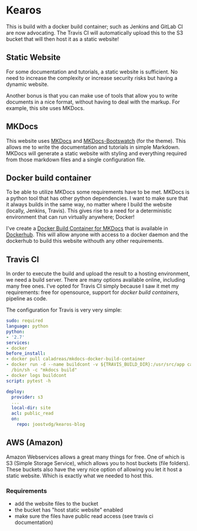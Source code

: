 # Kearos
This is build with a docker build container; such as Jenkins and GitLab CI are now advocating.
The Travis CI will automatically upload this to the S3 bucket that will then host it as a static website!

## Static Website
For some documentation and tutorials, a static website is sufficient.
No need to increase the complexity or increase security risks but having a dynamic website.

Another bonus is that you can make use of tools that allow you to write documents in a nice format, without having to deal with the markup.
For example, this site uses MKDocs.

## MKDocs
This website uses [MKDocs](http://www.mkdocs.org/) and [MKDocs-Bootswatch](https://github.com/mkdocs/mkdocs-bootswatch) (for the theme).
This allows me to write the documentation and tutorials in simple Markdown.
MKDocs will generate a static website with styling and everything required from those markdown files and a single configuration file.

## Docker build container
To be able to utilize MKDocs some requirements have to be met.
MKDocs is a python tool that has other python dependencies.
I want to make sure that it always builds in the same way, no matter where I build the website (locally, Jenkins, Travis).
This gives rise to a need for a deterministic environment that can run virtually anywhere; Docker!

I've create a [Docker Build Container for MKDocs](https://github.com/joostvdg/mkdocs-docker-build-container) that is available in [Dockerhub](https://hub.docker.com/r/caladreas/mkdocs-docker-build-container/).
This will allow anyone with access to a docker daemon and the dockerhub to build this website withouth any other requirements.

## Travis CI
In order to execute the build and upload the result to a hosting environment, we need a build server.
There are many options available online, including many free ones.
I've opted for Travis CI simply because I saw it met my requirements: free for opensource, support for *docker build containers*, pipeline as code.

The configuration for Travis is very very simple:

```yaml
sudo: required
language: python
python:
- '2.7'
services:
- docker
before_install:
- docker pull caladreas/mkdocs-docker-build-container
- docker run -d --name buildcont -v ${TRAVIS_BUILD_DIR}:/usr/src/app caladreas/mkdocs-docker-build-container
  /bin/sh -c "mkdocs build"
- docker logs buildcont
script: pytest -h

deploy:
  provider: s3
  ...
  local-dir: site
  acl: public_read
  on:
    repo: joostvdg/kearos-blog
```

## AWS (Amazon)
Amazon Webservices allows a great many things for free.
One of which is S3 (Simple Storage Service), which allows you to host buckets (file folders).
These buckets also have the very nice option of allowing you let it host a static website.
Which is exactly what we needed to host this.

### Requirements

* add the website files to the bucket
* the bucket has "host static website" enabled
* make sure the files have public read access (see travis ci documentation)
